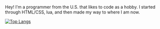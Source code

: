 Hey! I'm a programmer from the U.S. that likes to code as a hobby. I started through HTML/CSS, lua, and then made my way to where I am now.

[![Top Langs](https://github-readme-stats.vercel.app/api/top-langs/?username=csharpdf)](https://github.com/csharpdf/github-readme-stats)
